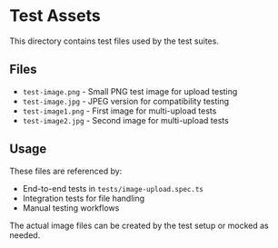 # Test Assets

This directory contains test files used by the test suites.

## Files

- `test-image.png` - Small PNG test image for upload testing
- `test-image.jpg` - JPEG version for compatibility testing  
- `test-image1.png` - First image for multi-upload tests
- `test-image2.jpg` - Second image for multi-upload tests

## Usage

These files are referenced by:
- End-to-end tests in `tests/image-upload.spec.ts`
- Integration tests for file handling
- Manual testing workflows

The actual image files can be created by the test setup or mocked as needed.